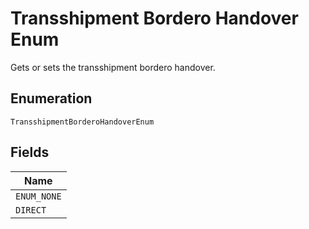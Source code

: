 
# Transshipment Bordero Handover Enum

Gets or sets the transshipment bordero handover.

## Enumeration

`TransshipmentBorderoHandoverEnum`

## Fields

| Name |
|  --- |
| `ENUM_NONE` |
| `DIRECT` |

